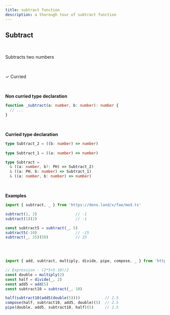 ```yaml
---
title: subtract function
description: a thorough tour of subtract function
---
```


## Subtract
<br>

Subtracts two numbers

<br>

&check; Curried

<br>

**Non curried type declaration**
```typescript
function _subtract(a: number, b: number): number {
  // ...
}
```
<br>

**Curried type declaration**

```typescript
type Subtract_2 = ((b: number) => number)
 
type Subtract_1 = ((a: number) => number)

type Subtract = 
  & ((a: number, b?: PH) => Subtract_2)
  & ((a: PH, b: number) => Subtract_1)
  & ((a: number, b: number) => number)
```
<br>

**Examples**
```typescript
import { subtract, _ } from 'https://deno.land/x/fae/mod.ts'

subtract(1, 2)                 // -1
subtract(1)(2)                 // -1

const subtract5 = subtract(_, 5)
subtract5(-10)                 // -15
subtract(_, 25)(50)            // 25
            
```
<br>

```typescript
import { add, subtract, multiply, divide, pipe, compose, _ } from 'https://deno.land/x/fae/mod.ts'

// Expression - (2*5+5-10)/2
const double = multiply(2)
const half = divide(_, 2)
const add5 = add(5)
const subtract10 = subtract(_, 10)

half(subtract10(add5(double(5))))           // 2.5
compose(half, subtract10, add5, double)(5)  // 2.5
pipe(double, add5, subtract10, half)(5)     // 2.5
```
